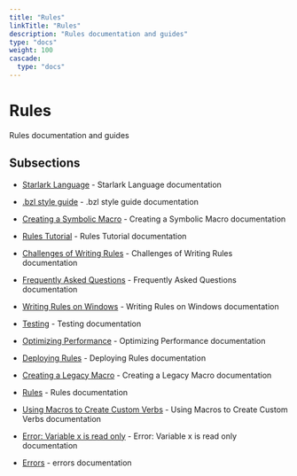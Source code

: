 ```yaml
---
title: "Rules"
linkTitle: "Rules"
description: "Rules documentation and guides"
type: "docs"
weight: 100
cascade:
  type: "docs"
---
```


# Rules


Rules documentation and guides





## Subsections


- [Starlark Language](language) - Starlark Language documentation

- [.bzl style guide](bzl-style) - .bzl style guide documentation

- [Creating a Symbolic Macro](macro-tutorial) - Creating a Symbolic Macro documentation

- [Rules Tutorial](rules-tutorial) - Rules Tutorial documentation

- [Challenges of Writing Rules](challenges) - Challenges of Writing Rules documentation

- [Frequently Asked Questions](faq) - Frequently Asked Questions documentation

- [Writing Rules on Windows](windows) - Writing Rules on Windows documentation

- [Testing](testing) - Testing documentation

- [Optimizing Performance](performance) - Optimizing Performance documentation

- [Deploying Rules](deploying) - Deploying Rules documentation

- [Creating a Legacy Macro](legacy-macro-tutorial) - Creating a Legacy Macro documentation

- [Rules](index) - Rules documentation

- [Using Macros to Create Custom Verbs](verbs-tutorial) - Using Macros to Create Custom Verbs documentation

- [Error: Variable x is read only](errors/read-only-variable) - Error: Variable x is read only documentation

- [Errors](errors/) - errors documentation

